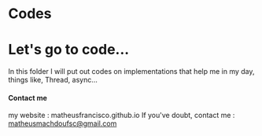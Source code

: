 # Codes 
# Let's go to code...

In this folder I will put out codes on implementations that help me in my day, things like, Thread, async... 


#### Contact me

my website : matheusfrancisco.github.io
If you've doubt, contact me : matheusmachdoufsc@gmail.com
